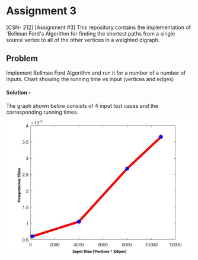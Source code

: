 # Assignment 3  
[CSN- 212] [Assignment #3] This repository contains the implementation of 'Bellman Ford's Algorithm for finding the shortest paths from a single source vertex to all of the other vertices in a weighted digraph.
  
## Problem  
Implement Bellman Ford Algorithm and run it for a number of a number of inputs. 
Chart showing the running time vs input (vertices and edges)
  
#### Solution -  
The graph shown below consists of 4 input test cases and the corresponding running times.
![picture](Bellman_running_time.jpg)  
